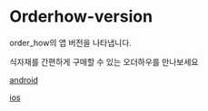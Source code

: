 # Orderhow-version

order_how의 앱 버전을 나타냅니다.

식자재를 간편하게 구매할 수 있는 오더하우를 만나보세요

[android](https://play.google.com/store/apps/details?id=com.mealion.mealion.manager&pcampaignid=web_share)

[ios](https://apps.apple.com/kr/app/%EC%98%A4%EB%8D%94%ED%95%98%EC%9A%B0/id1644017180?l=en-GB)
